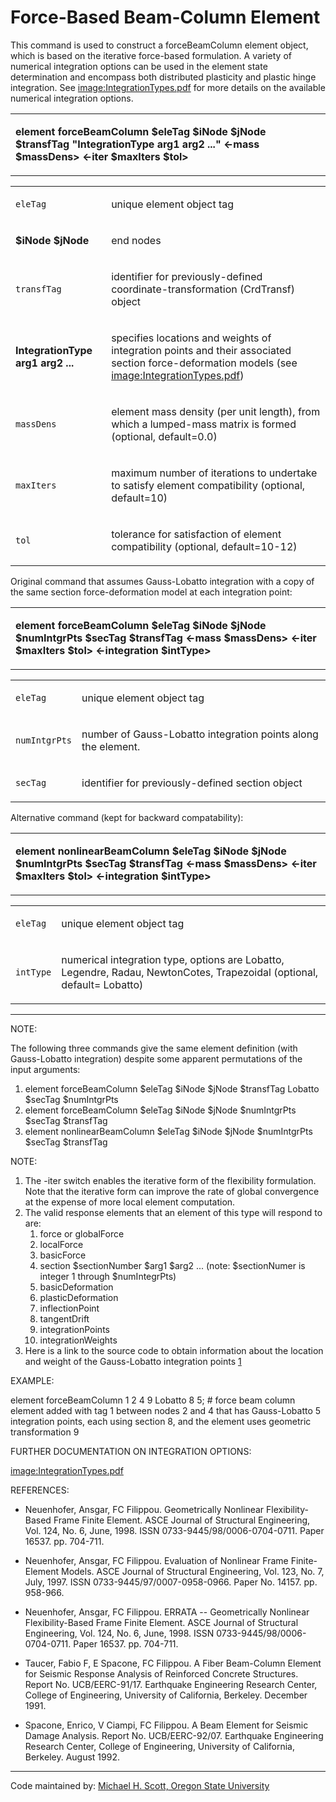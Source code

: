 # Force-Based Beam-Column Element

<p>This command is used to construct a forceBeamColumn element object,
which is based on the iterative force-based formulation. A variety of
numerical integration options can be used in the element state
determination and encompass both distributed plasticity and plastic
hinge integration. See <a href="image:IntegrationTypes.pdf"
title="wikilink">image:IntegrationTypes.pdf</a> for more details on the
available numerical integration options.</p>
<table>
<tbody>
<tr class="odd">
<td><p><strong>element forceBeamColumn $eleTag $iNode $jNode $transfTag
"IntegrationType arg1 arg2 ..." &lt;-mass $massDens&gt; &lt;-iter
$maxIters $tol&gt;</strong></p></td>
</tr>
</tbody>
</table>
<table>
<tbody>
<tr class="odd">
<td><code class="parameter-table-variable">eleTag</code></td>
<td><p>unique element object tag</p></td>
</tr>
<tr class="even">
<td><p><strong>$iNode $jNode</strong></p></td>
<td><p>end nodes</p></td>
</tr>
<tr class="odd">
<td><code class="parameter-table-variable">transfTag</code></td>
<td><p>identifier for previously-defined coordinate-transformation
(CrdTransf) object</p></td>
</tr>
<tr class="even">
<td><p><strong>IntegrationType arg1 arg2 ...</strong></p></td>
<td><p>specifies locations and weights of integration points and their
associated section force-deformation models (see <a
href="image:IntegrationTypes.pdf"
title="wikilink">image:IntegrationTypes.pdf</a>)</p></td>
</tr>
<tr class="odd">
<td><code class="parameter-table-variable">massDens</code></td>
<td><p>element mass density (per unit length), from which a lumped-mass
matrix is formed (optional, default=0.0)</p></td>
</tr>
<tr class="even">
<td><code class="parameter-table-variable">maxIters</code></td>
<td><p>maximum number of iterations to undertake to satisfy element
compatibility (optional, default=10)</p></td>
</tr>
<tr class="odd">
<td><code class="parameter-table-variable">tol</code></td>
<td><p>tolerance for satisfaction of element compatibility (optional,
default=10-12)</p></td>
</tr>
</tbody>
</table>
<p>Original command that assumes Gauss-Lobatto integration with a copy
of the same section force-deformation model at each integration
point:</p>
<table>
<tbody>
<tr class="odd">
<td><p><strong>element forceBeamColumn $eleTag $iNode $jNode
$numIntgrPts $secTag $transfTag &lt;-mass $massDens&gt; &lt;-iter
$maxIters $tol&gt; &lt;-integration $intType&gt;</strong></p></td>
</tr>
</tbody>
</table>
<table>
<tbody>
<tr class="odd">
<td><code class="parameter-table-variable">eleTag</code></td>
<td><p>unique element object tag</p></td>
</tr>
<tr class="even">
<td><code class="parameter-table-variable">numIntgrPts</code></td>
<td><p>number of Gauss-Lobatto integration points along the
element.</p></td>
</tr>
<tr class="odd">
<td><code class="parameter-table-variable">secTag</code></td>
<td><p>identifier for previously-defined section object</p></td>
</tr>
</tbody>
</table>
<p>Alternative command (kept for backward compatability):</p>
<table>
<tbody>
<tr class="odd">
<td><p><strong>element nonlinearBeamColumn $eleTag $iNode $jNode
$numIntgrPts $secTag $transfTag &lt;-mass $massDens&gt; &lt;-iter
$maxIters $tol&gt; &lt;-integration $intType&gt;</strong></p></td>
</tr>
</tbody>
</table>
<table>
<tbody>
<tr class="odd">
<td><code class="parameter-table-variable">eleTag</code></td>
<td><p>unique element object tag</p></td>
</tr>
<tr class="even">
<td><code class="parameter-table-variable">intType</code></td>
<td><p>numerical integration type, options are Lobatto, Legendre, Radau,
NewtonCotes, Trapezoidal (optional, default= Lobatto)</p></td>
</tr>
</tbody>
</table>
<hr />
<p>NOTE:</p>
<p>The following three commands give the same element definition (with
Gauss-Lobatto integration) despite some apparent permutations of the
input arguments:</p>
<ol>
<li>element forceBeamColumn $eleTag $iNode $jNode $transfTag Lobatto
$secTag $numIntgrPts</li>
<li>element forceBeamColumn $eleTag $iNode $jNode $numIntgrPts $secTag
$transfTag</li>
<li>element nonlinearBeamColumn $eleTag $iNode $jNode $numIntgrPts
$secTag $transfTag</li>
</ol>
<p>NOTE:</p>
<ol>
<li>The -iter switch enables the iterative form of the flexibility
formulation. Note that the iterative form can improve the rate of global
convergence at the expense of more local element computation.</li>
<li>The valid response elements that an element of this type will
respond to are:
<ol>
<li>force or globalForce</li>
<li>localForce</li>
<li>basicForce</li>
<li>section $sectionNumber $arg1 $arg2 ... (note: $sectionNumer is
integer 1 through $numIntegrPts)</li>
<li>basicDeformation</li>
<li>plasticDeformation</li>
<li>inflectionPoint</li>
<li>tangentDrift</li>
<li>integrationPoints</li>
<li>integrationWeights</li>
</ol></li>
<li>Here is a link to the source code to obtain information about the
location and weight of the Gauss-Lobatto integration points <a
href="http://opensees.berkeley.edu/WebSVN/filedetails.php?repname=OpenSees&amp;path=%2Ftrunk%2FSRC%2Felement%2FforceBeamColumn%2FLobattoBeamIntegration.cpp">1</a></li>
</ol>
<p>EXAMPLE:</p>
<p>element forceBeamColumn 1 2 4 9 Lobatto 8 5; # force beam column
element added with tag 1 between nodes 2 and 4 that has Gauss-Lobatto 5
integration points, each using section 8, and the element uses geometric
transformation 9</p>
<p>FURTHER DOCUMENTATION ON INTEGRATION OPTIONS:</p>
<p><a href="image:IntegrationTypes.pdf"
title="wikilink">image:IntegrationTypes.pdf</a></p>
<p>REFERENCES:</p>
<ul>
<li>Neuenhofer, Ansgar, FC Filippou. Geometrically Nonlinear
Flexibility-Based Frame Finite Element. ASCE Journal of Structural
Engineering, Vol. 124, No. 6, June, 1998. ISSN
0733-9445/98/0006-0704-0711. Paper 16537. pp. 704-711.</li>
</ul>
<ul>
<li>Neuenhofer, Ansgar, FC Filippou. Evaluation of Nonlinear Frame
Finite-Element Models. ASCE Journal of Structural Engineering, Vol. 123,
No. 7, July, 1997. ISSN 0733-9445/97/0007-0958-0966. Paper No. 14157.
pp. 958-966.</li>
</ul>
<ul>
<li>Neuenhofer, Ansgar, FC Filippou. ERRATA -- Geometrically Nonlinear
Flexibility-Based Frame Finite Element. ASCE Journal of Structural
Engineering, Vol. 124, No. 6, June, 1998. ISSN
0733-9445/98/0006-0704-0711. Paper 16537. pp. 704-711.</li>
</ul>
<ul>
<li>Taucer, Fabio F, E Spacone, FC Filippou. A Fiber Beam-Column Element
for Seismic Response Analysis of Reinforced Concrete Structures. Report
No. UCB/EERC-91/17. Earthquake Engineering Research Center, College of
Engineering, University of California, Berkeley. December 1991.</li>
</ul>
<ul>
<li>Spacone, Enrico, V Ciampi, FC Filippou. A Beam Element for Seismic
Damage Analysis. Report No. UCB/EERC-92/07. Earthquake Engineering
Research Center, College of Engineering, University of California,
Berkeley. August 1992.</li>
</ul>
<hr />
<p>Code maintained by: <a
href="http://web.engr.oregonstate.edu/~mhscott">Michael H. Scott, Oregon
State University</a></p>
